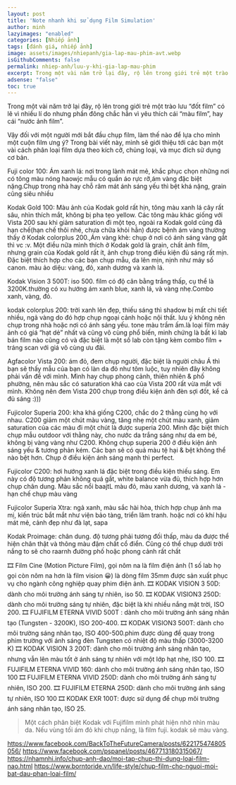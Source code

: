 ```yaml
---
layout: post
title: 'Note nhanh khi sử dụng Film Simulation'
author: minh
lazyimages: "enabled"
categories: [Nhiếp ảnh]
tags: [đánh giá, nhiếp ảnh]
image: assets/images/nhiepanh/gia-lap-mau-phim-avt.webp
isGithubComments: false
permalink: nhiep-anh/luu-y-khi-gia-lap-mau-phim
excerpt: Trong một vài năm trở lại đây, rộ lên trong giới trẻ một trào lưu “đốt film” có lẽ vì nhiều lí do nhưng phần đông chắc hẳn vì yêu thích cái “màu film”, hay cái “nước ảnh film”. Vậy đối với một người mới bắt đầu chụp film, làm thế nào để lựa cho mình một cuộn film ưng ý? Trong bài viết này, mình sẽ giới thiệu tới các bạn một vài cách phân loại film dựa theo kích cỡ, chủng loại, và mục đích sử dụng cơ bản.
adsense: "false"
toc: true
---
```


Trong một vài năm trở lại đây, rộ lên trong giới trẻ một trào lưu “đốt film” có lẽ vì nhiều lí do nhưng phần đông chắc hẳn vì yêu thích cái “màu film”, hay cái “nước ảnh film”.

Vậy đối với một người mới bắt đầu chụp film, làm thế nào để lựa cho mình một cuộn film ưng ý? Trong bài viết này, mình sẽ giới thiệu tới các bạn một vài cách phân loại film dựa theo kích cỡ, chủng loại, và mục đích sử dụng cơ bản.

Fuji color 100: Ám xanh lá: nơi trong lành mát mẻ, khắc phục chọn những nơi có tông màu nóng haowjc mẫu có quần áo rực rỡ,ám vàng đặc biệt nặng.Chụp trong nhà hay chỗ râm mát ánh sáng yếu thì bệt khá nặng, grain cũng siêu nhiều

Kodak Gold 100: Màu ảnh của Kodak gold rất hịn, tông màu xanh lá cây rất sâu, nhìn thích mắt, không bị pha tẹo yellow.
Các tông màu khác giống với Vista 200 sau khi giảm saturation đi một tẹo, ngoài ra Kodak gold
cũng đã hạn chế(hạn chế thôi nhé, chưa chữa khỏi hẳn) được bệnh ám vàng thường thấy ở Kodak colorplus 200.,Ám vàng khè: chụp ở nơi có ánh sáng vàng gắt thì vc :v.
Một điều nữa mình thích ở Kodak gold là grain, chất ảnh film, nhưng grain của Kodak gold rất ít, ảnh chụp trong điều kiện đủ sáng rất mịn.
Đặc biệt thích hợp cho các bạn chụp mẫu, da lên mịn, nịnh như máy số canon. màu ảo diệu: vàng, đỏ, xanh dương và xanh lá.

Kodak Vision 3 500T:  iso 500.  film có độ cân bằng trắng thấp, cụ thể là 3200K.thường có xu hướng ám xanh blue, xanh lá, và vàng nhẹ.Combo xanh, vàng, đỏ.

kodak colorplus 200: trời xanh lên đẹp, thiếu sáng thì shadow bị mất chi tiết nhiều, ngả vàng do đó hợp chụp ngoại cảnh hoặc nội thất.
lưu ý không nên chụp trong nhà hoặc nơi có ánh sáng yếu. tone màu trầm ấm.là loại film máy ảnh có giá “hạt dẻ” nhất và cũng vô cùng phổ biến, minh chứng là bất kì lab bán film nào cũng có và đặc biệt là một số lab còn tặng kèm combo film + tráng scan với giá vô cùng ưu đãi.

Agfacolor Vista 200: ám đỏ, đem chụp người, đặc biệt là người châu Á thì bạn sẽ thấy mẫu của bạn có làn da đỏ như tôm luộc, tuy nhiên đây không phải vấn đề với mình.
Mình hay chụp phong cảnh, thiên nhiên & phố phường, nên màu sắc có saturation khá cao của Vista 200 rất vừa mắt với mình. Không nên đem Vista 200 chụp trong điều kiện ánh đèn sợi đốt, kể cả đủ sáng :)))

Fujicolor Superia 200: kha khá giống C200, chắc do 2 thằng cùng họ với nhau. C200 giảm một chút màu vàng, tăng nhẹ một chút màu xanh, giảm saturation của các màu đi một chút là được superia 200.
Mình đặc biệt thích chụp mẫu outdoor với thằng này, cho nước da trắng sáng như da em bé, không bị vàng vàng như C200. Không chụp superia 200 ở điều kiện ánh sáng yếu & tương phản kém.
Các bạn sẽ có quả màu tệ hại & bệt không thể nào bệt hơn. Chụp ở điều kiện ánh sáng mạnh thì perfect.

Fujicolor C200: hơi hướng xanh lá đặc biệt trong điều kiện thiếu sáng. Em này có độ tương phản không quá gắt, white balance vừa đủ, thích hợp hơn chụp chân dung.
Màu sắc nổi baajtL màu đỏ, màu xanh dương, và xanh lá - hạn chế chụp màu vàng

Fujicolor Superia Xtra: ngả xanh, màu sắc hài hòa, thích hợp chụp ảnh ma mị, kiến trúc bắt mắt như viện bảo tàng, triển lãm tranh. hoặc nơi có khí hậu mát mẻ, cảnh đẹp như đà lạt, sapa

Kodak Proimage: chân dung. độ tương phải tương đối thấp, màu da được thể hiện chân thật và thông màu đậm chất cổ điển.
Cũng có thể chụp dưới trời nắng to sẽ cho raarnh đường phố hoặc phong cảnh rất chất


🎞 Film Cine (Motion Picture Film), gọi nôm na là film điện ảnh (1 số lab họ gọi còn nôm na hơn là film vision 😀) là dòng film 35mm được sản xuất phục vụ cho ngành công nghiệp quay phim điện ảnh.
🎞 KODAK VISION 3 50D: dành cho môi trường ánh sáng tự nhiên, iso 50.
🎞 KODAK VISION3 250D: dành cho môi trường sáng tự nhiên, đặc biệt là khi nhiều nắng mặt trời, ISO 200.
🎞 FUJIFILM ETERNA VIVID 500T : dành cho môi trường ánh sáng nhân tạo (Tungsten - 3200K), ISO 200-400.
🎞 KODAK VISION3 500T: dành cho môi trường sáng nhân tạo, ISO 400-500.phim được dùng để quay trong phim trường với ánh sáng đèn Tungsten có nhiệt độ màu thấp (3000-3200 K)
🎞 KODAK VISION 3 200T: dành cho môi trường ánh sáng nhân tạo, nhưng vẫn lên màu tốt ở ánh sáng tự nhiên với một lớp hạt nhẹ, ISO 100.
🎞 FUJIFILM ETERNA VIVID 160: dành cho môi trường ánh sáng nhân tạo, ISO 100
🎞 FUJIFILM ETERNA VIVID 250D: dành cho môi trường ánh sáng tự nhiên, ISO 200.
🎞 FUJIFILM ETERNA 250D: dành cho môi trường ánh sáng tự nhiên, ISO 100
🎞 KODAK EXR 100T: được sử dụng để chụp môi trường ánh sáng nhân tạo, ISO 25.

> Một cách phân biệt Kodak với Fujifilm mình phát hiện nhờ nhìn màu da. Nếu vùng tối ám đỏ khi chụp nắng, là film fuji. kodak sẽ màu vàng.

<!-- cùng tìm hiểu về quy trình làm việc tại INS để bắt đầu buổi chụp thật suôn sẻ nhé!
Bước 1: Tiếp nhận và xử lý thông tin về yêu cầu tư vấn/ báo giá/ đặt lịch chụp
Bước 2: Tư vấn gói chụp cùng dịch vụ đi kèm (tư vấn phục trang, makeup,…) và báo giá
Bước 3: Ký hợp đồng sau khi đã tư vấn và thống nhất concept, lịch chụp, địa điểm, phục trang
Bước 4: Tiến hành chụp ảnh sau khi ký hợp đồng hoặc khách chuyển khoản thành công.
Bước 5: 3 ngày sau chụp, khách chọn ảnh trực tiếp trên hệ thống và nhận ảnh hoàn thiện trong vòng tối đa 30 ngày. Ảnh được lưu trên hệ thống lên đến 5 năm.
Bước 6: Giao sản phẩm in ấn cho khách hàng trong vòng 14 ngày nếu có. -->

https://www.facebook.com/BackToTheFutureCamera/posts/622175474805056/
https://www.facebook.com/pspanel/posts/467713180315067/
https://nhamnhi.info/chup-anh-dao/moi-tap-chup-thi-dung-loai-film-nao.html
https://www.borntoride.vn/life-style/chup-film-cho-nguoi-moi-bat-dau-phan-loai-film/
